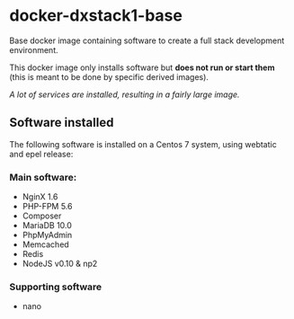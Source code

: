 # docker-dxstack1-base

Base docker image containing software to create a full stack development environment.

This docker image only installs software but **does not run or start them** (this is meant to be done by specific derived images).


*A lot of services are installed, resulting in a fairly large image.*

## Software installed

The following software is installed on a Centos 7 system, using webtatic and epel release:

### Main software:

* NginX 1.6
* PHP-FPM 5.6
* Composer
* MariaDB 10.0
* PhpMyAdmin
* Memcached
* Redis
* NodeJS v0.10 & np2

### Supporting software

* nano


